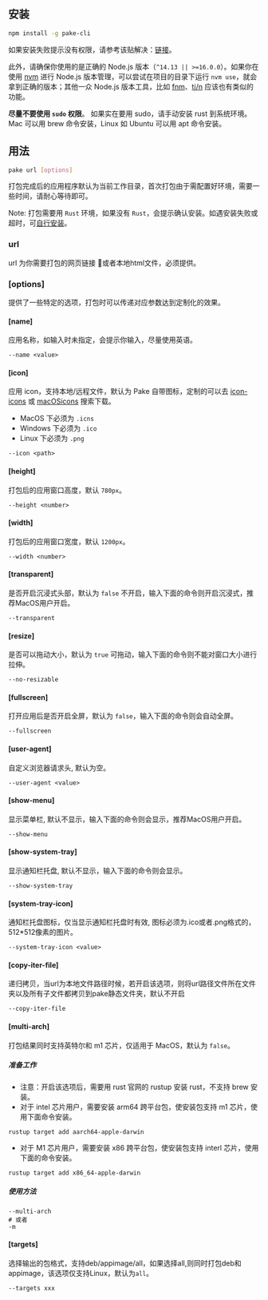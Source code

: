## 安装

```bash
npm install -g pake-cli
```

如果安装失败提示没有权限，请参考该贴解决：[链接](https://gist.github.com/Giancarlos/d087f8a9e6516716da98ad0c0f5a8f58)。

此外，请确保你使用的是正确的 Node.js 版本（`^14.13 || >=16.0.0`）。如果你在使用 [nvm](https://github.com/nvm-sh/nvm) 进行 Node.js 版本管理，可以尝试在项目的目录下运行 `nvm use`，就会拿到正确的版本；其他一众 Node.js 版本工具，比如 [fnm](https://github.com/Schniz/fnm)、[tj/n](https://github.com/tj/n) 应该也有类似的功能。

**尽量不要使用 `sudo` 权限**。 如果实在要用 sudo，请手动安装 rust 到系统环境。Mac 可以用 brew 命令安装，Linux 如 Ubuntu 可以用 apt 命令安装。


## 用法

```bash
pake url [options]
```

打包完成后的应用程序默认为当前工作目录，首次打包由于需配置好环境，需要一些时间，请耐心等待即可。

Note: 打包需要用 `Rust` 环境，如果没有 `Rust`，会提示确认安装。如遇安装失败或超时，可[自行安装](https://www.rust-lang.org/tools/install)。

### url

url 为你需要打包的网页链接 🔗或者本地html文件，必须提供。

### [options]

提供了一些特定的选项，打包时可以传递对应参数达到定制化的效果。

#### [name]

应用名称，如输入时未指定，会提示你输入，尽量使用英语。

```shell
--name <value>
```

#### [icon]

应用 icon，支持本地/远程文件，默认为 Pake 自带图标，定制的可以去 [icon-icons](https://icon-icons.com) 或 [macOSicons](https://macosicons.com/#/) 搜索下载。

- MacOS 下必须为 `.icns`
- Windows 下必须为 `.ico`
- Linux 下必须为 `.png`

```shell
--icon <path>
```

#### [height]

打包后的应用窗口高度，默认 `780px`。

```shell
--height <number>
```

#### [width]

打包后的应用窗口宽度，默认 `1200px`。

```shell
--width <number>
```

#### [transparent]

是否开启沉浸式头部，默认为 `false` 不开启，输入下面的命令则开启沉浸式，推荐MacOS用户开启。

```shell
--transparent
```

#### [resize]

是否可以拖动大小，默认为 `true` 可拖动，输入下面的命令则不能对窗口大小进行拉伸。

```shell
--no-resizable
```

#### [fullscreen]

打开应用后是否开启全屏，默认为 `false`，输入下面的命令则会自动全屏。

```shell
--fullscreen
```

#### [user-agent]

自定义浏览器请求头, 默认为空。

```shell
--user-agent <value>
```

#### [show-menu]

显示菜单栏, 默认不显示，输入下面的命令则会显示，推荐MacOS用户开启。

```shell
--show-menu
```

#### [show-system-tray]

显示通知栏托盘, 默认不显示，输入下面的命令则会显示。

```shell
--show-system-tray
```

#### [system-tray-icon]

通知栏托盘图标，仅当显示通知栏托盘时有效, 图标必须为.ico或者.png格式的，512*512像素的图片。

```shell
--system-tray-icon <value>
```


#### [copy-iter-file]

递归拷贝，当url为本地文件路径时候，若开启该选项，则将url路径文件所在文件夹以及所有子文件都拷贝到pake静态文件夹，默认不开启

```shell
--copy-iter-file
```


#### [multi-arch]

打包结果同时支持英特尔和 m1 芯片，仅适用于 MacOS，默认为 `false`。

##### 准备工作

- 注意：开启该选项后，需要用 rust 官网的 rustup 安装 rust，不支持 brew 安装。
- 对于 intel 芯片用户，需要安装 arm64 跨平台包，使安装包支持 m1 芯片，使用下面命令安装。

```shell
rustup target add aarch64-apple-darwin
```

- 对于 M1 芯片用户，需要安装 x86 跨平台包，使安装包支持 interl 芯片，使用下面的命令安装。

```shell
rustup target add x86_64-apple-darwin
```

##### 使用方法

```shell
--multi-arch
# 或者
-m
```

#### [targets]

选择输出的包格式，支持deb/appimage/all，如果选择all,则同时打包deb和appimage，该选项仅支持Linux，默认为`all`。

```shell
--targets xxx
```